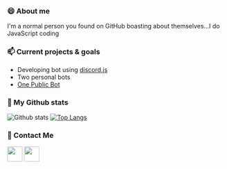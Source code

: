### 😄 About me
I'm a normal person you found on GitHub boasting about themselves...I do JavaScript coding

### 📫 Current projects & goals
* Developing bot using [discord.js](https://discordjs.guide/)
* Two personal bots
* [One Public Bot](https://www/github.com/UndiedHitler/Obligator)

### 🌱 My Github stats
![Github stats](https://github-readme-stats.vercel.app/api?username=UndiedGamer&show_icons=true&theme=cobalt)
[![Top Langs](https://github-readme-stats.vercel.app/api/top-langs/?username=UndiedGamer&layout=compact&theme=cobalt)](https://github.com/UndiedGamer/github-readme-stats)

### 📧 Contact Me
[<img src="https://discord.com/assets/2d20a45d79110dc5bf947137e9d99b66.svg" width="35px">](https://dsc.bio/6206) 
[<img src="https://cdn.discordapp.com/attachments/668460438954049537/851108219337179156/181-1817668_twitter-logo-grey-png-twitter-logo-transparent-purple.png" width="35px" color="black">](https://twitter.com/UndiedGamerGFX)
